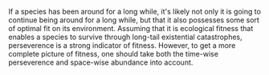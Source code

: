 If a species has been around for a long while, it's likely not only it is going to continue being around for a long while, but that it also possesses some sort of optimal fit on its environment. Assuming that it is ecological fitness that enables a species to survive through long-tail existential catastrophes, perseverence is a strong indicator of fitness. However, to get a more complete picture of fitness, one should take both the time-wise perseverence and space-wise abundance into account.